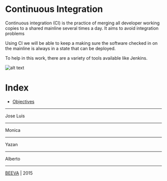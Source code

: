 # Continuous Integration

Continuous integration (CI) is the practice of merging all developer working copies to a shared mainline several times a day.
It aims to avoid integration problems 

Using CI we will be able to keep a making sure the software checked in on the mainline is always in a state that can be deployed. 

To help in this work, there are a variety of tools available like Jenkins.

![alt text](https://github.com/beeva/beeva-best-practices/blob/master/static/horizontal-beeva-logo.png "BEEVA")

# Index

* [Objectives](#objectives)


---------------

Jose Luis

--------------

Monica

--------------

Yazan

--------------

Alberto

--------------

[BEEVA](http://www.beeva.com) | 2015

